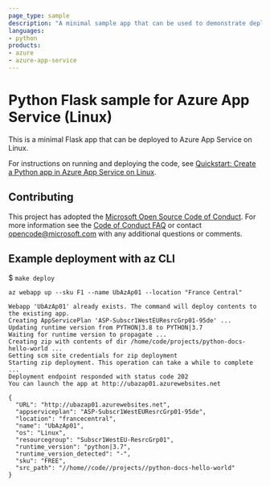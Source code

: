 ```yaml
---
page_type: sample
description: "A minimal sample app that can be used to demonstrate deploying Flask apps to Azure App Service on Linux."
languages:
- python
products:
- azure
- azure-app-service
---
```


# Python Flask sample for Azure App Service (Linux)

This is a minimal Flask app that can be deployed to Azure App Service on Linux.

For instructions on running and deploying the code, see [Quickstart: Create a Python app in Azure App Service on Linux](https://docs.microsoft.com/azure/app-service/quickstart-python).

## Contributing

This project has adopted the [Microsoft Open Source Code of Conduct](https://opensource.microsoft.com/codeofconduct/). For more information see the [Code of Conduct FAQ](https://opensource.microsoft.com/codeofconduct/faq/) or contact [opencode@microsoft.com](mailto:opencode@microsoft.com) with any additional questions or comments.


## Example deployment with az CLI

$ `make deploy`

`az webapp up --sku F1 --name UbAzAp01 --location "France Central"`

```
Webapp 'UbAzAp01' already exists. The command will deploy contents to the existing app.
Creating AppServicePlan 'ASP-Subscr1WestEUResrcGrp01-95de' ...
Updating runtime version from PYTHON|3.8 to PYTHON|3.7
Waiting for runtime version to propagate ...
Creating zip with contents of dir /home/code/projects/python-docs-hello-world ...
Getting scm site credentials for zip deployment
Starting zip deployment. This operation can take a while to complete ...
Deployment endpoint responded with status code 202
You can launch the app at http://ubazap01.azurewebsites.net

{
  "URL": "http://ubazap01.azurewebsites.net",
  "appserviceplan": "ASP-Subscr1WestEUResrcGrp01-95de",
  "location": "francecentral",
  "name": "UbAzAp01",
  "os": "Linux",
  "resourcegroup": "Subscr1WestEU-ResrcGrp01",
  "runtime_version": "python|3.7",
  "runtime_version_detected": "-",
  "sku": "FREE",
  "src_path": "//home//code//projects//python-docs-hello-world"
}
```
